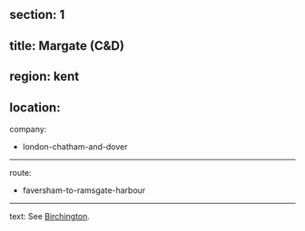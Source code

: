 section: 1
----
title: Margate (C&D)
----
region: kent
----
location: 
----
company:
- london-chatham-and-dover
----
route:
- faversham-to-ramsgate-harbour
----
text: See [Birchington](/stations/birchington#margate).
